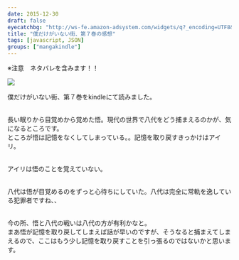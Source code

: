 ```yaml
---
date: 2015-12-30
draft: false
eyecatchbg: "http://ws-fe.amazon-adsystem.com/widgets/q?_encoding=UTF8&ASIN=B019I5E32S&Format=_SL110_&ID=AsinImage&MarketPlace=JP&ServiceVersion=20070822&WS=1&tag=yhikishima03-22"
title: "僕だけがいない街、第７巻の感想"
tags: [javascript, JSON]
groups: ["mangakindle"]
---
```

<p class="text-danger">※注意　ネタバレを含みます！！</p>

<div class="blog-contents clearfix">
  <a class="blog-image" rel="nofollow" href="http://www.amazon.co.jp/gp/product/B019I5E32S/ref=as_li_qf_br_asin_il?ie=UTF8&camp=247&creative=1211&creativeASIN=B019I5E32S&linkCode=as2&tag=yhikishima03-22"><img border="0" src="http://ws-fe.amazon-adsystem.com/widgets/q?_encoding=UTF8&ASIN=B019I5E32S&Format=_SL250_&ID=AsinImage&MarketPlace=JP&ServiceVersion=20070822&WS=1&tag=yhikishima03-22" ><img src="http://ir-jp.amazon-adsystem.com/e/ir?t=yhikishima03-22&l=as2&o=9&a=B019I5E32S" width="1" height="1" border="0" alt="" style="border:none !important; margin:0px !important; display: block;" /></a>
  <p class="blog-text">

僕だけがいない街、第７巻をkindleにて読みました。<br><br>


長い眠りから目覚めから覚めた悟。現代の世界で八代をどう捕まえるのかが、気になるところです。<br>
ところが悟は記憶をなくしてしまっている。。記憶を取り戻すきっかけはアイリ。<br><br>

アイリは悟のことを覚えていない。<br><br>

八代は悟が目覚めるのをずっと心待ちにしていた。八代は完全に常軌を逸している犯罪者ですね、、<br><br>

今の所、悟と八代の戦いは八代の方が有利かなと。<br>
まあ悟が記憶を取り戻してしまえば話が早いのですが、そうなると捕まえてしまえるので、ここはもう少し記憶を取り戻すことを引っ張るのではないかと思います。
</p>
</div>
